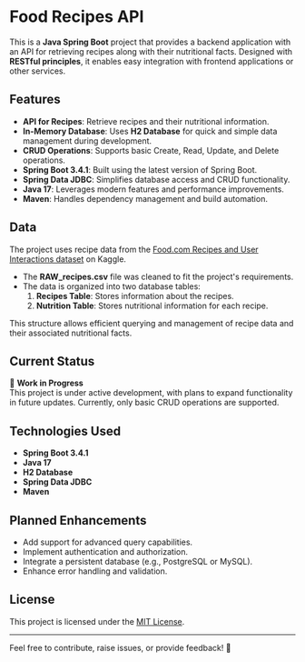 # Food Recipes API

This is a **Java Spring Boot** project that provides a backend application with an API for retrieving recipes along with their nutritional facts. Designed with **RESTful principles**, it enables easy integration with frontend applications or other services. 

## Features

- **API for Recipes**: Retrieve recipes and their nutritional information.
- **In-Memory Database**: Uses **H2 Database** for quick and simple data management during development.
- **CRUD Operations**: Supports basic Create, Read, Update, and Delete operations.
- **Spring Boot 3.4.1**: Built using the latest version of Spring Boot.
- **Spring Data JDBC**: Simplifies database access and CRUD functionality.
- **Java 17**: Leverages modern features and performance improvements.
- **Maven**: Handles dependency management and build automation.

## Data

The project uses recipe data from the [Food.com Recipes and User Interactions dataset](https://www.kaggle.com/datasets/shuyangli94/food-com-recipes-and-user-interactions) on Kaggle. 

- The **RAW_recipes.csv** file was cleaned to fit the project's requirements.
- The data is organized into two database tables:
  1. **Recipes Table**: Stores information about the recipes.
  2. **Nutrition Table**: Stores nutritional information for each recipe.

This structure allows efficient querying and management of recipe data and their associated nutritional facts.

## Current Status

🚧 **Work in Progress**  
This project is under active development, with plans to expand functionality in future updates. Currently, only basic CRUD operations are supported.

## Technologies Used

- **Spring Boot 3.4.1**
- **Java 17**
- **H2 Database**
- **Spring Data JDBC**
- **Maven**

## Planned Enhancements

- Add support for advanced query capabilities.
- Implement authentication and authorization.
- Integrate a persistent database (e.g., PostgreSQL or MySQL).
- Enhance error handling and validation.

## License

This project is licensed under the [MIT License](LICENSE).

---

Feel free to contribute, raise issues, or provide feedback! 🚀
